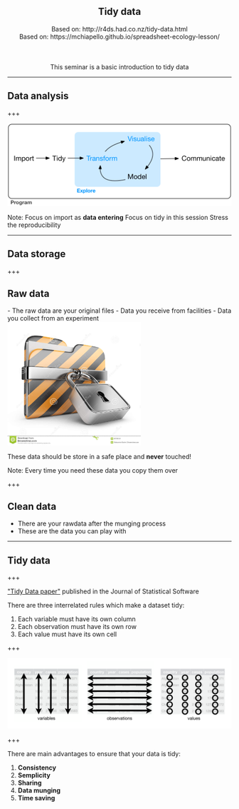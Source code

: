 <center><h2>Tidy data</h2></center>

<center>Based on: http://r4ds.had.co.nz/tidy-data.html</center>
<center>Based on: https://mchiapello.github.io/spreadsheet-ecology-lesson/</center>
<br>
<br>
<br>
<center>This seminar is a basic introduction to tidy data</center>

---

<h2>Data analysis</h2>

+++

<img src="figures/data-science-explore.png" alt="Drawing" style="width: 1000px;"/>

Note:
Focus on import as **data entering**
Focus on tidy in this session
Stress the reproducibility

---

<h2>Data storage</h2>

+++

<h2>Raw data</h2>
- The raw data are your original files
- Data you receive from facilities
- Data you collect from an experiment

<img src="figures/locker.jpeg" alt="Drawing" style="width: 300px;"/>

These data should be store in a safe place and **never** touched!

Note:
Every time you need these data you copy them over

+++

<h2>Clean data</h2>

- There are your rawdata after the munging process 
- These are the data you can play with

<img src="figures/diseasedatavisualization.jpg" alt="Drawing" style="width: 00px;position:absolute;right:0"/>

---

<h2>Tidy data</h2>

+++

["Tidy Data paper"](http://www.jstatsoft.org/v59/i10/paper) published in the Journal of Statistical Software

There are three interrelated rules which make a dataset tidy:

1. Each variable must have its own column <!-- .element: class="fragment" -->
1. Each observation must have its own row <!-- .element: class="fragment" -->
1. Each value must have its own cell <!-- .element: class="fragment" -->

+++

<img src="figures/tidy-1.png" alt="Drawing" style="width: 1000px;"/>

+++

There are main advantages to ensure that your data is tidy:

1. **Consistency**
1. **Semplicity**
1. **Sharing**
1. **Data munging**
1. **Time saving**
